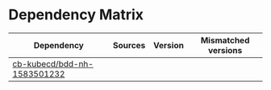 # Dependency Matrix

Dependency | Sources | Version | Mismatched versions
---------- | ------- | ------- | -------------------
[cb-kubecd/bdd-nh-1583501232](https://github.com/cb-kubecd/bdd-nh-1583501232.git) |  | []() | 
